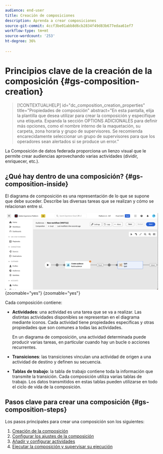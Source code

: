 ```yaml
---
audience: end-user
title: Creación de composiciones
description: Aprenda a crear composiciones
source-git-commit: 4ccf3be01abb8d6cb2834f49d83b677edaa61ef7
workflow-type: tm+mt
source-wordcount: '253'
ht-degree: 36%

---
```



# Principios clave de la creación de la composición {#gs-composition-creation}

>[!CONTEXTUALHELP]
>id="dc_composition_creation_properties"
>title="Propiedades de composición"
>abstract="En esta pantalla, elija la plantilla que desea utilizar para crear la composición y especifique una etiqueta. Expanda la sección OPTIONS ADICIONALES para definir más opciones, como el nombre interno de la maquetación, su carpeta, zona horaria y grupo de supervisores. Se recomienda encarecidamente seleccionar un grupo de supervisores para que los operadores sean alertados si se produce un error."

La Composición de datos federada proporciona un lienzo visual que le permite crear audiencias aprovechando varias actividades (dividir, enriquecer, etc.).

## ¿Qué hay dentro de una composición? {#gs-composition-inside}

El diagrama de composición es una representación de lo que se supone que debe suceder. Describe las diversas tareas que se realizan y cómo se relacionan entre sí.

![](assets/composition-example.png){zoomable="yes"} {zoomable="yes"}

Cada composición contiene:

* **Actividades**: una actividad es una tarea que se va a realizar. Las distintas actividades disponibles se representan en el diagrama mediante iconos. Cada actividad tiene propiedades específicas y otras propiedades que son comunes a todas las actividades.

  En un diagrama de composición, una actividad determinada puede producir varias tareas, en particular cuando hay un bucle o acciones recurrentes.

* **Transiciones**: las transiciones vinculan una actividad de origen a una actividad de destino y definen su secuencia.

* **Tablas de trabajo**: la tabla de trabajo contiene toda la información que transmite la transición. Cada composición utiliza varias tablas de trabajo. Los datos transmitidos en estas tablas pueden utilizarse en todo el ciclo de vida de la composición.

## Pasos clave para crear una composición {#gs-composition-steps}

Los pasos principales para crear una composición son los siguientes:

1. [Creación de la composición](#create)
1. [Configurar los ajustes de la composición](#starting-audience)
1. [Añadir y configurar actividades](#action-activities)
1. [Ejecutar la composición y supervisar su ejecución](#save)
